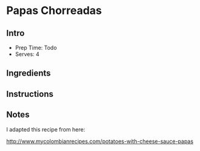 # Papas Chorreadas

## Intro

- Prep Time: Todo
- Serves: 4

## Ingredients


## Instructions

## Notes

I adapted this recipe from here:

http://www.mycolombianrecipes.com/potatoes-with-cheese-sauce-papas

